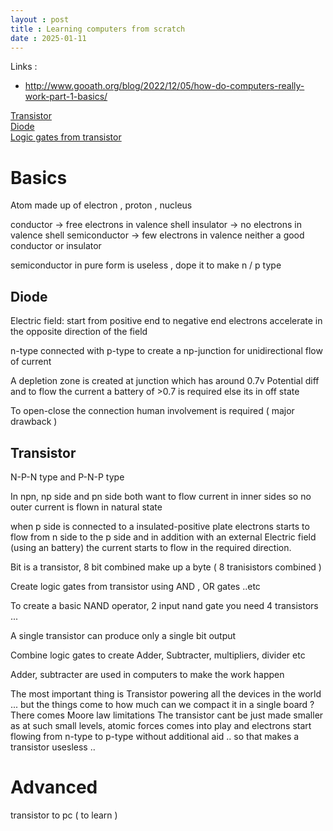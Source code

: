 ```yaml
---
layout : post
title : Learning computers from scratch 
date : 2025-01-11
---
```


Links : 
* http://www.gooath.org/blog/2022/12/05/how-do-computers-really-work-part-1-basics/

[Transistor](https://youtu.be/IcrBqCFLHIY?feature=shared)  
[Diode](https://youtu.be/Fwj_d3uO5g8?feature=shared)  
[Logic gates from transistor](https://www.youtube.com/watch?v=sTu3LwpF6XI)  

# Basics 

Atom made up of electron , proton , nucleus 

conductor -> free electrons in valence shell 
insulator -> no electrons in valence shell 
semiconductor -> few electrons in valence neither a good conductor or insulator 

semiconductor in pure form is useless , dope it to make n / p type 

## Diode
Electric field: start from positive end to negative end 
electrons accelerate in the opposite direction of the field 

n-type connected with p-type to create a np-junction for unidirectional flow of current   

A depletion zone is created at junction which has around 0.7v Potential diff and to flow the current a battery of >0.7 is required else its in off state 

To open-close the connection human involvement is required ( major drawback ) 

## Transistor

N-P-N type and P-N-P type 

In npn, 
np side and pn side both want to flow current in inner sides so no outer current is flown in natural state 

when p side is connected to a insulated-positive plate electrons starts to flow from n side to the p side and in addition with an external Electric field (using an battery) the current starts to flow in the required direction.  

Bit is a transistor, 8 bit combined make up a byte ( 8 tranisistors combined )  

Create logic gates from transistor using AND , OR gates ..etc 


To create a basic NAND operator, 2 input nand gate you need 4 transistors ... 

A single transistor can produce only a single bit output 

Combine logic gates to create Adder, Subtracter, multipliers, divider etc   

Adder, subtracter are used in computers to make the work happen 


The most important thing is Transistor powering all the devices in the world ... but the things come to how much can we compact it in a single board ?
There comes Moore law limitations 
The transistor cant be just made smaller as at such small levels, atomic forces comes into play and electrons start flowing from n-type to p-type without additional aid .. so that makes a transistor usesless .. 


# Advanced 

transistor to pc ( to learn ) 
